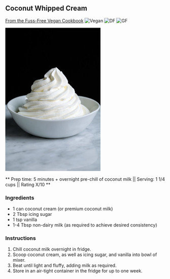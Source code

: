 ## Coconut Whipped Cream

[From the Fuss-Free Vegan Cookbook](https://www.amazon.ca/s?k=fuss+free+vegan&crid=2QXY700P3THUW&sprefix=fuss+fr%2Caps%2C-1&ref=nb_sb_ss_i_1_6)
![Vegan](https://img.shields.io/badge/-Vegan-brightgreen.svg)
![DF](https://img.shields.io/badge/-Dairy--free-blue.svg)
![GF](https://img.shields.io/badge/-Gluten--free-yellow.svg)

![Picture](../img/whipped_cream.jpg)

** Prep time: 5 minutes + overnight pre-chill of coconut milk || Serving: 1 1/4 cups || Rating X/10 **

### Ingredients

- 1 can coconut cream (or premium coconut milk)
- 2 Tbsp icing sugar
- 1 tsp vanilla
- 1-4 Tbsp non-dairy milk (as required to achieve desired consistency)

### Instructions

1. Chill coconut milk overnight in fridge.
1. Scoop coconut cream, as well as icing sugar, and vanilla into bowl of mixer.
1. Beat until light and fluffy, adding milk as required.
1. Store in an air-tight container in the fridge for up to one week.



